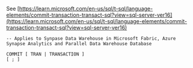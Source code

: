 See [https://learn.microsoft.com/en-us/sql/t-sql/language-elements/commit-transaction-transact-sql?view=sql-server-ver16](https://learn.microsoft.com/en-us/sql/t-sql/language-elements/commit-transaction-transact-sql?view=sql-server-ver16)
```
-- Applies to Synpase Data Warehouse in Microsoft Fabric, Azure Synapse Analytics and Parallel Data Warehouse Database
  
COMMIT [ TRAN | TRANSACTION ] 
[ ; ]
```

